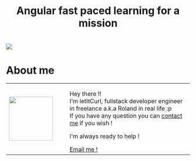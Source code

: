<h1 align="center" >Angular fast paced learning for a mission<h1>
<img align="center" src="https://wetic.be/wp-content/uploads/2019/10/top-18-most-common-angularjs-developer-mistakes-41f9ad303a51db70e4a5204e101e7414-e1570035878790.png">

# About me

<table style="border: none;">
  <tr>
    <td>
      <div style="width: 120px;">
        <img style="width: 120px;" src="https://res.cloudinary.com/duydvdaxd/image/upload/w_120,c_fill,ar_1:1,g_auto/v1587723517/Rodeooo_khmmmu.jpg"/>
    </div>
    </td>
    <td>
      <div style="margin-left: 30px;">
        <p>Hey there !!</br>
        I'm letItCurl, fullstack developer engineer in freelance a.k.a Roland in real life :p</br>
        If you have any question you can <a href="https://www.linkedin.com/in/roland-lopez-developer/?locale=en_US">contact me</a> if you wish !</p>
        <p>I'm always ready to help !</p>
        <a href="mailto:rolandlopez.developer@gmail.com?subject=Hey!4reUava1labl3?">Email me !</a>
    </div>
    </td>
  </tr>
</table>
